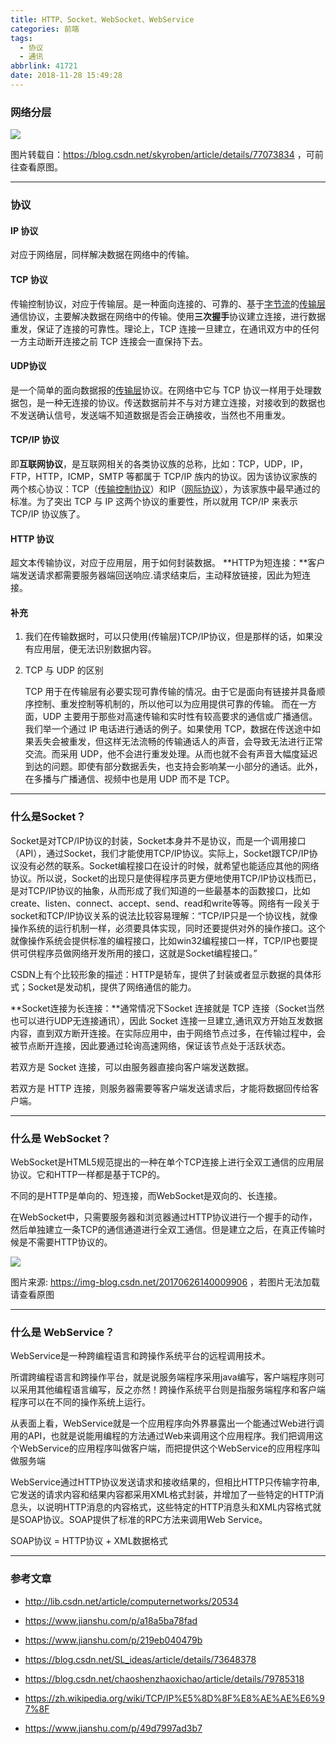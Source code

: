 ```yaml
---
title: HTTP、Socket、WebSocket、WebService
categories: 前端
tags:
  - 协议
  - 通讯
abbrlink: 41721
date: 2018-11-28 15:49:28
---
```


### 网络分层

![](https://img-blog.csdn.net/20170810213001789?watermark/2/text/aHR0cDovL2Jsb2cuY3Nkbi5uZXQvc2t5cm9iZW4=/font/5a6L5L2T/fontsize/400/fill/I0JBQkFCMA==/dissolve/70/gravity/SouthEast)

   图片转载自：https://blog.csdn.net/skyroben/article/details/77073834 ，可前往查看原图。

---

### 协议

#### IP 协议

对应于网络层，同样解决数据在网络中的传输。

#### TCP 协议

传输控制协议，对应于传输层。是一种面向连接的、可靠的、基于[字节流](https://zh.wikipedia.org/wiki/%E5%AD%97%E7%AF%80%E6%B5%81 "字节流")的[传输层](https://zh.wikipedia.org/wiki/%E4%BC%A0%E8%BE%93%E5%B1%82 "传输层")通信协议，主要解决数据在网络中的传输。使用**三次握手**协议建立连接，进行数据重发，保证了连接的可靠性。理论上，TCP 连接一旦建立，在通讯双方中的任何一方主动断开连接之前 TCP 连接会一直保持下去。

#### UDP协议

是一个简单的面向数据报的[传输层](https://zh.wikipedia.org/wiki/%E4%BC%A0%E8%BE%93%E5%B1%82 "传输层")协议。在网络中它与 TCP 协议一样用于处理数据包，是一种无连接的协议。传送数据前并不与对方建立连接，对接收到的数据也不发送确认信号，发送端不知道数据是否会正确接收，当然也不用重发。

#### TCP/IP 协议

即**互联网协议**，是互联网相关的各类协议族的总称，比如：TCP，UDP，IP，FTP，HTTP，ICMP，SMTP 等都属于 TCP/IP 族内的协议。因为该协议家族的两个核心协议：TCP（[传输控制协议](https://zh.wikipedia.org/wiki/%E4%BC%A0%E8%BE%93%E6%8E%A7%E5%88%B6%E5%8D%8F%E8%AE%AE "传输控制协议")）和IP（[网际协议](https://zh.wikipedia.org/wiki/%E7%BD%91%E9%99%85%E5%8D%8F%E8%AE%AE "网际协议")），为该家族中最早通过的标准。为了突出 TCP 与 IP 这两个协议的重要性，所以就用 TCP/IP 来表示 TCP/IP 协议族了。

#### HTTP 协议

超文本传输协议，对应于应用层，用于如何封装数据。  **HTTP为短连接：**客户端发送请求都需要服务器端回送响应.请求结束后，主动释放链接，因此为短连接。

#### 补充

1. 我们在传输数据时，可以只使用(传输层)TCP/IP协议，但是那样的话，如果没有应用层，便无法识别数据内容。

2. TCP 与 UDP 的区别

   TCP 用于在传输层有必要实现可靠传输的情况。由于它是面向有链接并具备顺序控制、重发控制等机制的，所以他可以为应用提供可靠的传输。 而在一方面，UDP 主要用于那些对高速传输和实时性有较高要求的通信或广播通信。 我们举一个通过 IP 电话进行通话的例子。如果使用 TCP，数据在传送途中如果丢失会被重发，但这样无法流畅的传输通话人的声音，会导致无法进行正常交流。而采用 UDP，他不会进行重发处理。从而也就不会有声音大幅度延迟到达的问题。即使有部分数据丢失，也支持会影响某一小部分的通话。此外，在多播与广播通信、视频中也是用 UDP 而不是 TCP。

---

### 什么是Socket？

Socket是对TCP/IP协议的封装，Socket本身并不是协议，而是一个调用接口（API），通过Socket，我们才能使用TCP/IP协议。实际上，Socket跟TCP/IP协议没有必然的联系。Socket编程接口在设计的时候，就希望也能适应其他的网络协议。所以说，Socket的出现只是使得程序员更方便地使用TCP/IP协议栈而已，是对TCP/IP协议的抽象，从而形成了我们知道的一些最基本的函数接口，比如create、listen、connect、accept、send、read和write等等。网络有一段关于socket和TCP/IP协议关系的说法比较容易理解：“TCP/IP只是一个协议栈，就像操作系统的运行机制一样，必须要具体实现，同时还要提供对外的操作接口。这个就像操作系统会提供标准的编程接口，比如win32编程接口一样，TCP/IP也要提供可供程序员做网络开发所用的接口，这就是Socket编程接口。”

CSDN上有个比较形象的描述：HTTP是轿车，提供了封装或者显示数据的具体形式；Socket是发动机，提供了网络通信的能力。

**Socket连接为长连接：**通常情况下Socket 连接就是 TCP 连接（Socket当然也可以进行UDP无连接通讯），因此 Socket 连接一旦建立,通讯双方开始互发数据内容，直到双方断开连接。在实际应用中，由于网络节点过多，在传输过程中，会被节点断开连接，因此要通过轮询高速网络，保证该节点处于活跃状态。

若双方是 Socket 连接，可以由服务器直接向客户端发送数据。

若双方是 HTTP 连接，则服务器需要等客户端发送请求后，才能将数据回传给客户端。

---

### 什么是 WebSocket？

WebSocket是HTML5规范提出的一种在单个TCP连接上进行全双工通信的应用层协议。它和HTTP一样都是基于TCP的。

不同的是HTTP是单向的、短连接，而WebSocket是双向的、长连接。

在WebSocket中，只需要服务器和浏览器通过HTTP协议进行一个握手的动作，然后单独建立一条TCP的通信通道进行全双工通信。但是建立之后，在真正传输时候是不需要HTTP协议的。

![](https://img-blog.csdn.net/20170626140009906)

图片来源: https://img-blog.csdn.net/20170626140009906 ，若图片无法加载请查看原图

---

### 什么是 WebService？

WebService是一种跨编程语言和跨操作系统平台的远程调用技术。

所谓跨编程语言和跨操作平台，就是说服务端程序采用java编写，客户端程序则可以采用其他编程语言编写，反之亦然！跨操作系统平台则是指服务端程序和客户端程序可以在不同的操作系统上运行。

从表面上看，WebService就是一个应用程序向外界暴露出一个能通过Web进行调用的API，也就是说能用编程的方法通过Web来调用这个应用程序。我们把调用这个WebService的应用程序叫做客户端，而把提供这个WebService的应用程序叫做服务端

WebService通过HTTP协议发送请求和接收结果的，但相比HTTP只传输字符串,它发送的请求内容和结果内容都采用XML格式封装，并增加了一些特定的HTTP消息头，以说明HTTP消息的内容格式，这些特定的HTTP消息头和XML内容格式就是SOAP协议。SOAP提供了标准的RPC方法来调用Web Service。

SOAP协议 = HTTP协议 + XML数据格式

---

### 参考文章

- http://lib.csdn.net/article/computernetworks/20534

- https://www.jianshu.com/p/a18a5ba78fad

- https://www.jianshu.com/p/219eb040479b

- https://blog.csdn.net/SL_ideas/article/details/73648378

- https://blog.csdn.net/chaoshenzhaoxichao/article/details/79785318

- https://zh.wikipedia.org/wiki/TCP/IP%E5%8D%8F%E8%AE%AE%E6%97%8F

- https://www.jianshu.com/p/49d7997ad3b7
